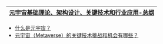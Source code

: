 
[元宇宙基础理论、架构设计、关键技术和行业应用-总纲](https://mp.weixin.qq.com/s/kUrANPe0SIYKW3Q32xxG2A)|
---|


* [什么是元宇宙？](https://zhuanlan.zhihu.com/p/392257538)
* [元宇宙（Metaverse）的关键技术挑战和机会有哪些？](https://www.zhihu.com/question/461140182)
